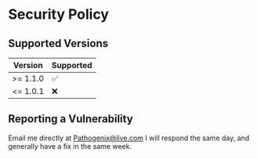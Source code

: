 # Security Policy

## Supported Versions

| Version | Supported          |
| ------- | ------------------ |
| >= 1.1.0   | :white_check_mark: |
| <= 1.0.1  | :x:                |


## Reporting a Vulnerability

Email me directly at Pathogenix@live.com I will respond the same day, and generally have a fix in the same week.
